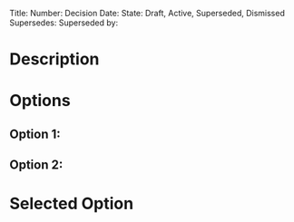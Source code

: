 Title: 
Number: 
Decision Date: 
State: Draft, Active, Superseded, Dismissed
Supersedes: 
Superseded by:

# Description



# Options

## Option 1: 



## Option 2: 



# Selected Option

